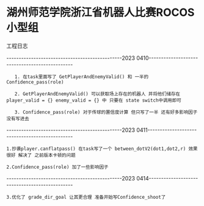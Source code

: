 # 湖州师范学院浙江省机器人比赛ROCOS小型组
工程日志

-----------------------------------------------2023 0410-----------------------------------------------

       1. 在task里面写了 GetPlayerAndEnemyValid() 和 一半的 Confidence_pass(role)
       
       2. GetPlayerAndEnemyValid() 可以获取场上存在的机器人 并将他们储存在player_valid = {} enemy_valid = {} 中 只要在 state switch中调用即可
       
       3. Confidence_pass(role) 对于传球的置信度计算 但只写了一半 还有好多影响因子没有写进去

-----------------------------------------------2023 0411-----------------------------------------------

    1.抄袭player.canflatpass() 在task写了一个 between_dotV2(dot1,dot2,r) 效果很好 解决了 之前版本卡顿的问题
    
    2.Confidence_pass(role) 加了一些影响因子 

-----------------------------------------------2023 0414-----------------------------------------------

    3.优化了 grade_dir_goal 让其更合理 准备开始写Confidence_shoot了
